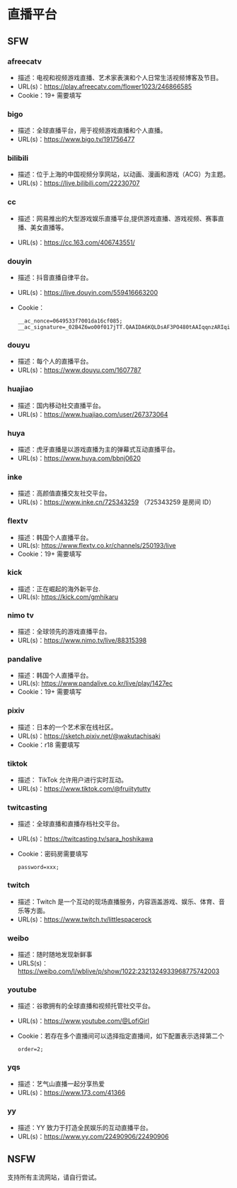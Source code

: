 # 直播平台

## SFW

### afreecatv

- 描述：电视和视频游戏直播、艺术家表演和个人日常生活视频博客及节目。
- URL(s)：https://play.afreecatv.com/flower1023/246866585
- Cookie：19+ 需要填写

### bigo

- 描述：全球直播平台，用于视频游戏直播和个人直播。
- URL(s)：https://www.bigo.tv/191756477

### bilibili

- 描述：位于上海的中国视频分享网站，以动画、漫画和游戏（ACG）为主题。
- URL(s)：https://live.bilibili.com/22230707

### cc

- 描述：网易推出的大型游戏娱乐直播平台,提供游戏直播、游戏视频、赛事直播、美女直播等。

- URL(s)：https://cc.163.com/406743551/

### douyin

- 描述：抖音直播自律平台。

- URL(s)：https://live.douyin.com/559416663200

- Cookie：

  ```
  __ac_nonce=0649533f7001da16cf085; __ac_signature=_02B4Z6wo00f017jTT.QAAIDA6KQLDsAF3PO480tAAIqqnzARIqih9MSxHN77OzLal66fvCb8ZvDa0CJa2lWECc5ZxytADPq2bmK6MIdweo9ELlYjlzYkBwBvvcodo395ANMMlyA6J0mW0Hz3b5;
  ```

### douyu

- 描述：每个人的直播平台。
- URL(s)：https://www.douyu.com/1607787

### huajiao

- 描述：国内移动社交直播平台。
- URL(s)：https://www.huajiao.com/user/267373064

### huya

- 描述：虎牙直播是以游戏直播为主的弹幕式互动直播平台。
- URL(s)：https://www.huya.com/bbnj0620

### inke

- 描述：高颜值直播交友社交平台。
- URL(s)：https://www.inke.cn/725343259 （725343259 是房间 ID）

### flextv

- 描述：韩国个人直播平台。
- URL(s): https://www.flextv.co.kr/channels/250193/live
- Cookie：19+ 需要填写

### kick

- 描述：正在崛起的海外新平台.
- URL(s): https://kick.com/gmhikaru

### nimo tv

- 描述：全球领先的游戏直播平台。
- URL(s)：https://www.nimo.tv/live/88315398

### pandalive

- 描述：韩国个人直播平台。
- URL(s): https://www.pandalive.co.kr/live/play/1427ec
- Cookie：19+ 需要填写

### pixiv

- 描述：日本的一个艺术家在线社区。
- URL(s)：https://sketch.pixiv.net/@wakutachisaki
- Cookie：r18 需要填写

### tiktok

- 描述： TikTok 允许用户进行实时互动。
- URL(s)：https://www.tiktok.com/@fruiitytutty

### twitcasting

- 描述：全球直播和直播存档社交平台。
- URL(s)：https://twitcasting.tv/sara_hoshikawa
- Cookie：密码房需要填写

  ```
  password=xxx;
  ```

### twitch

- 描述：Twitch 是一个互动的现场直播服务，内容涵盖游戏、娱乐、体育、音乐等方面。
- URL(s)：https://www.twitch.tv/littlespacerock

### weibo

- 描述：随时随地发现新鲜事
- URLS(s)：https://weibo.com/l/wblive/p/show/1022:2321324933968775742003

### youtube

- 描述：谷歌拥有的全球直播和视频托管社交平台。
- URL(s)：https://www.youtube.com/@LofiGirl
- Cookie：若存在多个直播间可以选择指定直播间，如下配置表示选择第二个

  ```
  order=2;
  ```

### yqs

- 描述：艺气山直播一起分享热爱
- URL(s)：https://www.173.com/41366

### yy

- 描述：YY 致力于打造全民娱乐的互动直播平台。
- URL(s)：https://www.yy.com/22490906/22490906

## NSFW

支持所有主流网站，请自行尝试。

